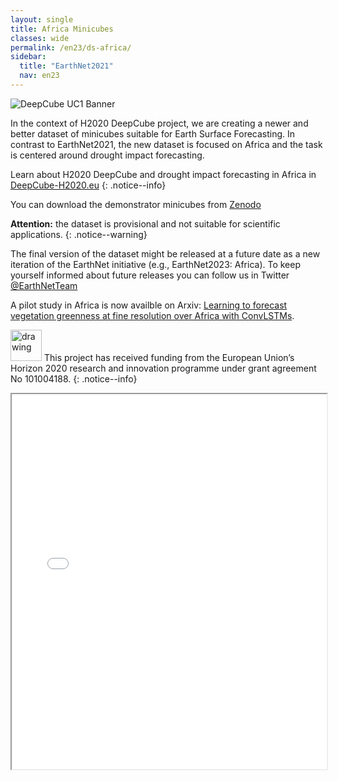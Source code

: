 ```yaml
---
layout: single
title: Africa Minicubes
classes: wide
permalink: /en23/ds-africa/
sidebar:
  title: "EarthNet2021"
  nav: en23
---
```

![DeepCube UC1 Banner](/assets/images/UC1-banner.PNG "DeepCube UC1 Banner")



In the context of H2020 DeepCube project, we are creating a newer and better dataset of minicubes suitable for Earth Surface Forecasting. In contrast to EarthNet2021, the new dataset is focused on Africa and the task is centered around drought impact forecasting.

Learn about H2020 DeepCube and drought impact forecasting in Africa in [DeepCube-H2020.eu](https://deepcube-h2020.eu/use-cases/forecasting-localized-extreme-drought-and-heat-impacts-in-africa/)
{: .notice--info}

You can download the demonstrator minicubes from [Zenodo](https://zenodo.org/record/5079843#.YOgrCegzb-g)

**Attention:** the dataset is provisional and not suitable for scientific applications.
{: .notice--warning}


The final version of the dataset might be released at a future date as a new iteration of the EarthNet initiative (e.g., EarthNet2023: Africa). To keep yourself informed about future releases you can follow us in Twitter [@EarthNetTeam](https://twitter.com/EarthNetTeam)


A pilot study in Africa is now availble on Arxiv: [Learning to forecast vegetation greenness at fine resolution over Africa with ConvLSTMs](https://arxiv.org/abs/2210.13648).


<img src="/assets/images/eu-flag.PNG" alt="drawing" width="50"/> This project has received funding from the European Union’s Horizon 2020 research and innovation programme under grant agreement No 101004188.
{: .notice--info}

<iframe src="earthnet2023_map.html" height="600px" width="100%"></iframe>

